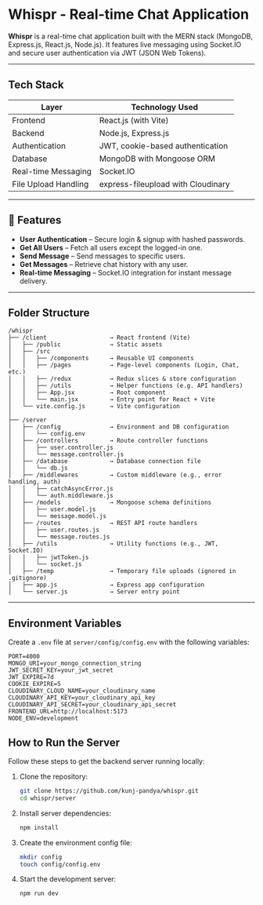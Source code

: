 # Whispr - Real-time Chat Application

**Whispr** is a real-time chat application built with the MERN stack (MongoDB, Express.js, React.js, Node.js). It features live messaging using Socket.IO and secure user authentication via JWT (JSON Web Tokens).

---

## Tech Stack

| Layer                | Technology Used                         |
|----------------------|------------------------------------------|
| Frontend             | React.js (with Vite)                     |
| Backend              | Node.js, Express.js                      |
| Authentication       | JWT, cookie-based authentication         |
| Database             | MongoDB with Mongoose ORM                |
| Real-time Messaging  | Socket.IO                                |
| File Upload Handling | express-fileupload with Cloudinary       |


---

## 🚀 Features

- **User Authentication** – Secure login & signup with hashed passwords.  
- **Get All Users** – Fetch all users except the logged-in one.  
- **Send Message** – Send messages to specific users.  
- **Get Messages** – Retrieve chat history with any user.  
- **Real-time Messaging** – Socket.IO integration for instant message delivery.  

---



## Folder Structure

```text
/whispr
├── /client                  → React frontend (Vite)
│   ├── /public              → Static assets
│   ├── /src
│   │   ├── /components      → Reusable UI components
│   │   ├── /pages           → Page-level components (Login, Chat, etc.)
│   │   ├── /redux           → Redux slices & store configuration
│   │   ├── /utils           → Helper functions (e.g. API handlers)
│   │   ├── App.jsx          → Root component
│   │   └── main.jsx         → Entry point for React + Vite
│   └── vite.config.js       → Vite configuration
│
├── /server
│   ├── /config              → Environment and DB configuration
│   │   └── config.env
│   ├── /controllers         → Route controller functions
│   │   ├── user.controller.js
│   │   └── message.controller.js
│   ├── /database            → Database connection file
│   │   └── db.js
│   ├── /middlewares         → Custom middleware (e.g., error handling, auth)
│   │   ├── catchAsyncError.js
│   │   └── auth.middleware.js
│   ├── /models              → Mongoose schema definitions
│   │   ├── user.model.js
│   │   └── message.model.js
│   ├── /routes              → REST API route handlers
│   │   ├── user.routes.js
│   │   └── message.routes.js
│   ├── /utils               → Utility functions (e.g., JWT, Socket.IO)
│   │   ├── jwtToken.js
│   │   └── socket.js
│   ├── /temp                → Temporary file uploads (ignored in .gitignore)
│   ├── app.js               → Express app configuration
│   └── server.js            → Server entry point
```

---

## Environment Variables

Create a `.env` file at `server/config/config.env` with the following variables:

```env
PORT=4000
MONGO_URI=your_mongo_connection_string
JWT_SECRET_KEY=your_jwt_secret
JWT_EXPIRE=7d
COOKIE_EXPIRE=5
CLOUDINARY_CLOUD_NAME=your_cloudinary_name
CLOUDINARY_API_KEY=your_cloudinary_api_key
CLOUDINARY_API_SECRET=your_cloudinary_api_secret
FRONTEND_URL=http://localhost:5173
NODE_ENV=development
```

## How to Run the Server

Follow these steps to get the backend server running locally:

1. Clone the repository:

    ```bash
    git clone https://github.com/kunj-pandya/whispr.git
    cd whispr/server
    ```

2. Install server dependencies:

    ```bash
    npm install
    ```

3. Create the environment config file:

    ```bash
    mkdir config
    touch config/config.env
    ```

4. Start the development server:

    ```bash
    npm run dev
    ```

